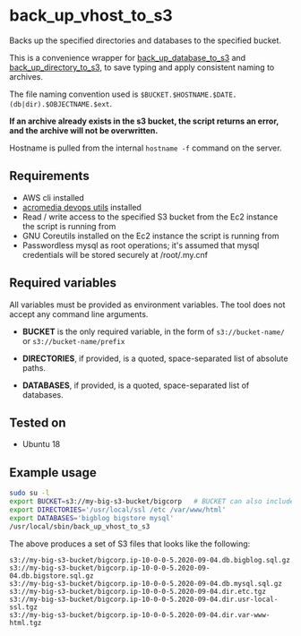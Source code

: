 # back_up_vhost_to_s3

Backs up the specified directories and databases to the specified bucket.

This is a convenience wrapper for [back_up_database_to_s3](https://github.com/AcroMedia/ansible-role-devops-utils/blob/master/scripts/deployables/back_up_database_to_s3) and [back_up_directory_to_s3](https://github.com/AcroMedia/ansible-role-devops-utils/blob/master/scripts/deployables/back_up_directory_to_s3), to save typing and apply consistent naming to archives.

The file naming convention used is `$BUCKET.$HOSTNAME.$DATE.(db|dir).$OBJECTNAME.$ext`.

**If an archive already exists in the s3 bucket, the script returns an error, and the archive will not be overwritten.**

Hostname is pulled from the internal `hostname -f` command on the server.


## Requirements
- AWS cli installed
- [acromedia devops utils](https://github.com/AcroMedia/ansible-role-devops-utils) installed
- Read / write access to the specified S3 bucket from the Ec2 instance the script is running from
- GNU Coreutils installed on the Ec2 instance the script is running from
- Passwordless mysql as root operations; it's assumed that mysql credentials will be stored securely at /root/.my.cnf


## Required variables

All variables must be provided as environment variables. The tool does not accept any command line arguments.

* **BUCKET** is the only required variable, in the form of `s3://bucket-name/` or `s3://bucket-name/prefix`

* **DIRECTORIES**, if provided, is a quoted, space-separated list of absolute paths.

* **DATABASES**, if provided, is a quoted, space-separated list of databases.



## Tested on
- Ubuntu 18


## Example usage

```bash
sudo su -l
export BUCKET=s3://my-big-s3-bucket/bigcorp   # BUCKET can also include a meaningful prefix for your archive names.
export DIRECTORIES='/usr/local/ssl /etc /var/www/html'
export DATABASES='bigblog bigstore mysql'
/usr/local/sbin/back_up_vhost_to_s3
```

The above produces a set of S3 files that looks like the following:
```
s3://my-big-s3-bucket/bigcorp.ip-10-0-0-5.2020-09-04.db.bigblog.sql.gz
s3://my-big-s3-bucket/bigcorp.ip-10-0-0-5.2020-09-04.db.bigstore.sql.gz
s3://my-big-s3-bucket/bigcorp.ip-10-0-0-5.2020-09-04.db.mysql.sql.gz
s3://my-big-s3-bucket/bigcorp.ip-10-0-0-5.2020-09-04.dir.etc.tgz
s3://my-big-s3-bucket/bigcorp.ip-10-0-0-5.2020-09-04.dir.usr-local-ssl.tgz
s3://my-big-s3-bucket/bigcorp.ip-10-0-0-5.2020-09-04.dir.var-www-html.tgz
```
